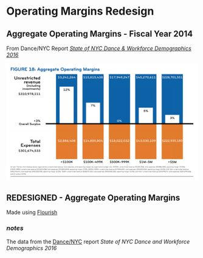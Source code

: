 # Operating Margins Redesign

## Aggregate Operating Margins - Fiscal Year 2014
From Dance/NYC Report [*State of NYC Dance & Workforce Demographics 2016*](https://culturaldata.org/media/1452/state-of-nyc-dance-and-workforce-demographics-online-version.pdf)

![](AboutMePics/OMscreenshot.png)

## REDESIGNED - Aggregate Operating Margins
Made using [Flourish](https://flourish.studio/)

<div class="flourish-embed flourish-scatter" data-src="visualisation/4384351"><script src="https://public.flourish.studio/resources/embed.js"></script></div>

### *notes*
The data from the [Dance/NYC](https://culturaldata.org/media/1452/state-of-nyc-dance-and-workforce-demographics-online-version.pdf) report *State of NYC Dance and Workforce Demographics 2016*
